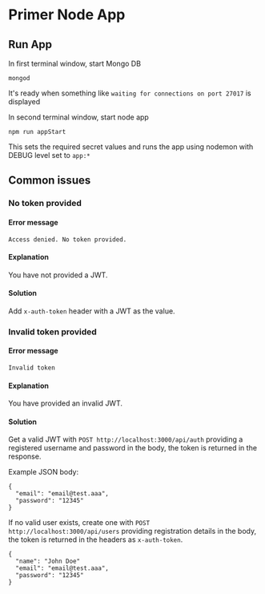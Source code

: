 # Primer Node App

## Run App

In first terminal window, start Mongo DB
```
mongod
```
It's ready when something like `waiting for connections on port 27017` is displayed

In second terminal window, start node app
```
npm run appStart
```

This sets the required secret values and runs the app using nodemon with DEBUG level set to `app:*`

## Common issues

### No token provided

#### Error message

```Access denied. No token provided.```

#### Explanation

You have not provided a JWT.

#### Solution

Add `x-auth-token` header with a JWT as the value.

### Invalid token provided

#### Error message

```Invalid token```

#### Explanation

You have provided an invalid JWT.

#### Solution

Get a valid JWT with `POST http://localhost:3000/api/auth` providing a registered username and password in the body, the token is returned in the response.

Example JSON body:

```
{
  "email": "email@test.aaa",
  "password": "12345"
}
```

If no valid user exists, create one with `POST http://localhost:3000/api/users` providing registration details in the body, the token is returned in the headers as `x-auth-token`.

```
{
  "name": "John Doe"
  "email": "email@test.aaa",
  "password": "12345"
}
```

